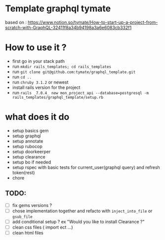 # Template graphql tymate
 based on :
 https://www.notion.so/tymate/How-to-start-up-a-project-from-scratch-with-GraphQL-32411f8a34b94198a3a6e6083cb332f1
# How to use it ?

- first go in your stack path
- run `mkdir rails_templates; cd rails_templates`
- run `git clone git@github.com:tymate/graphql_template.git`
- run `cd ..`
- run `chruby 3.1.2` or newest
- install rails version for the project
- run `rails _7.0.4_ new mon_project_api --database=postgresql -m rails_templates/graphql_template/setup.rb`

# what does it do
- setup basics gem
- setup graphql
- setup annotate
- setup rubocop
- setup doorkeerper
- setup clearance
- setup bo if needed
- setup rspec with basic tests for current_user(graphql query) and refresh token(rest)
- chore

## TODO:
- [ ] fix gems versions ?
- [ ] chose implementation together and refacto with `inject_into_file` or `gsub_file`
- [ ] add conditional setup ? ex "Would you like to install Clearance ?"
- [ ] clean css files ( import ect ...)
- [ ] clean html files
